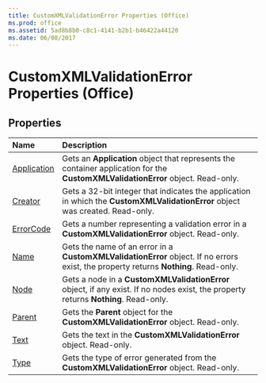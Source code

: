```yaml
---
title: CustomXMLValidationError Properties (Office)
ms.prod: office
ms.assetid: 5ad8b8b0-c8c1-4141-b2b1-b46422a44120
ms.date: 06/08/2017
---
```



# CustomXMLValidationError Properties (Office)

## Properties



|**Name**|**Description**|
|:-----|:-----|
|[Application](customxmlvalidationerror-application-property-office.md)|Gets an  **Application** object that represents the container application for the **CustomXMLValidationError** object. Read-only.|
|[Creator](customxmlvalidationerror-creator-property-office.md)|Gets a 32-bit integer that indicates the application in which the  **CustomXMLValidationError** object was created. Read-only.|
|[ErrorCode](customxmlvalidationerror-errorcode-property-office.md)|Gets a number representing a validation error in a  **CustomXMLValidationError** object. Read-only.|
|[Name](customxmlvalidationerror-name-property-office.md)|Gets the name of an error in a  **CustomXMLValidationError** object. If no errors exist, the property returns **Nothing**. Read-only.|
|[Node](customxmlvalidationerror-node-property-office.md)|Gets a node in a  **CustomXMLValidationError** object, if any exist. If no nodes exist, the property returns **Nothing**. Read-only.|
|[Parent](customxmlvalidationerror-parent-property-office.md)|Gets the  **Parent** object for the **CustomXMLValidationError** object. Read-only.|
|[Text](customxmlvalidationerror-text-property-office.md)|Gets the text in the  **CustomXMLValidationError** object. Read-only.|
|[Type](customxmlvalidationerror-type-property-office.md)|Gets the type of error generated from the  **CustomXMLValidationError** object. Read-only.|

